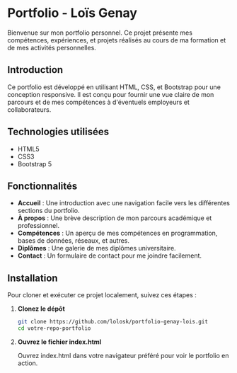 # Portfolio - Loïs Genay

Bienvenue sur mon portfolio personnel. Ce projet présente mes compétences, expériences, et projets réalisés au cours de ma formation et de mes activités personnelles.

## Introduction

Ce portfolio est développé en utilisant HTML, CSS, et Bootstrap pour une conception responsive. Il est conçu pour fournir une vue claire de mon parcours et de mes compétences à d'éventuels employeurs et collaborateurs.

## Technologies utilisées

- HTML5
- CSS3
- Bootstrap 5

## Fonctionnalités

- **Accueil** : Une introduction avec une navigation facile vers les différentes sections du portfolio.
- **À propos** : Une brève description de mon parcours académique et professionnel.
- **Compétences** : Un aperçu de mes compétences en programmation, bases de données, réseaux, et autres.
- **Diplômes** : Une galerie de mes diplômes universitaire.
- **Contact** : Un formulaire de contact pour me joindre facilement.

## Installation

Pour cloner et exécuter ce projet localement, suivez ces étapes :

1. **Clonez le dépôt**

   ```bash
   git clone https://github.com/lolosk/portfolio-genay-lois.git
   cd votre-repo-portfolio

2. **Ouvrez le fichier index.html**

   Ouvrez index.html dans votre navigateur préféré pour voir le portfolio en action.
   
